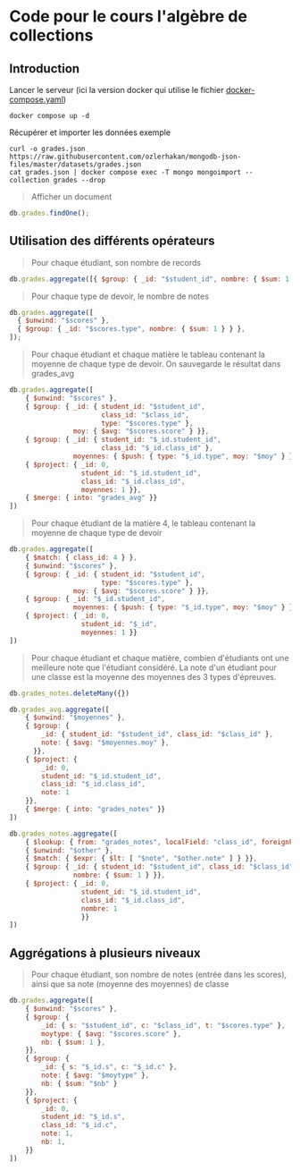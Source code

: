 # Code pour le cours l'algèbre de collections

## Introduction

Lancer le serveur (ici la version docker qui utilise le fichier [docker-compose.yaml](docker-compose.yaml))

```shell
docker compose up -d
```

Récupérer et importer les données exemple

```
curl -o grades.json https://raw.githubusercontent.com/ozlerhakan/mongodb-json-files/master/datasets/grades.json
cat grades.json | docker compose exec -T mongo mongoimport --collection grades --drop
```

> Afficher un document

```js
db.grades.findOne();
```

## Utilisation des différents opérateurs

> Pour chaque étudiant, son nombre de records

```js
db.grades.aggregate([{ $group: { _id: "$student_id", nombre: { $sum: 1 } } }]);
```

> Pour chaque type de devoir, le nombre de notes

```js
db.grades.aggregate([
  { $unwind: "$scores" },
  { $group: { _id: "$scores.type", nombre: { $sum: 1 } } },
]);
```

> Pour chaque étudiant et chaque matière le tableau contenant la moyenne de chaque type de devoir.
> On sauvegarde le résultat dans grades_avg

```js
db.grades.aggregate([
    { $unwind: "$scores" },
    { $group: { _id: { student_id: "$student_id",
                       class_id: "$class_id",
                       type: "$scores.type" },
                moy: { $avg: "$scores.score" } }},
    { $group: { _id: { student_id: "$_id.student_id",
                       class_id: "$_id.class_id" },
                moyennes: { $push: { type: "$_id.type", moy: "$moy" } } }},
    { $project: { _id: 0,
                  student_id: "$_id.student_id",
                  class_id: "$_id.class_id",
                  moyennes: 1 }},
    { $merge: { into: "grades_avg" }}
])
```

> Pour chaque étudiant de la matière 4, le tableau contenant la moyenne de chaque type de devoir

```js
db.grades.aggregate([
    { $match: { class_id: 4 } },
    { $unwind: "$scores" },
    { $group: { _id: { student_id: "$student_id",
                       type: "$scores.type" },
                moy: { $avg: "$scores.score" } }},
    { $group: { _id: "$_id.student_id",
                moyennes: { $push: { type: "$_id.type", moy: "$moy" } } }},
    { $project: { _id: 0,
                  student_id: "$_id",
                  moyennes: 1 }}
])
```

> Pour chaque étudiant et chaque matière, combien d'étudiants ont une meilleure note
> que l'étudiant considéré. La note d'un étudiant pour une classe est la moyenne
> des moyennes des 3 types d'épreuves.

```js
db.grades_notes.deleteMany({})

db.grades_avg.aggregate([
    { $unwind: "$moyennes" },
    { $group: {
        _id: { student_id: "$student_id", class_id: "$class_id" },
        note: { $avg: "$moyennes.moy" },
      }},
    { $project: {
        _id: 0,
        student_id: "$_id.student_id",
        class_id: "$_id.class_id",
        note: 1
    }},
    { $merge: { into: "grades_notes" }}
])

db.grades_notes.aggregate([
    { $lookup: { from: "grades_notes", localField: "class_id", foreignField: "class_id", as: "other" }},
    { $unwind: "$other" },
    { $match: { $expr: { $lt: [ "$note", "$other.note" ] } }},
    { $group: { _id: { student_id: "$student_id", class_id: "$class_id" },
                nombre: { $sum: 1 } }},
    { $project: { _id: 0,
                  student_id: "$_id.student_id",
                  class_id: "$_id.class_id",
                  nombre: 1
                  }}
])
```

## Aggrégations à plusieurs niveaux

> Pour chaque étudiant, son nombre de notes (entrée dans les scores), ainsi que sa
> note (moyenne des moyennes) de classe

```js
db.grades.aggregate([
    { $unwind: "$scores" },
    { $group: {
        _id: { s: "$student_id", c: "$class_id", t: "$scores.type" },
        moytype: { $avg: "$scores.score" },
        nb: { $sum: 1 },
    }},
    { $group: {
        _id: { s: "$_id.s", c: "$_id.c" },
        note: { $avg: "$moytype" },
        nb: { $sum: "$nb" }
    }},
    { $project: {
        _id: 0,
        student_id: "$_id.s",
        class_id: "$_id.c",
        note: 1,
        nb: 1,
    }}
])
```
